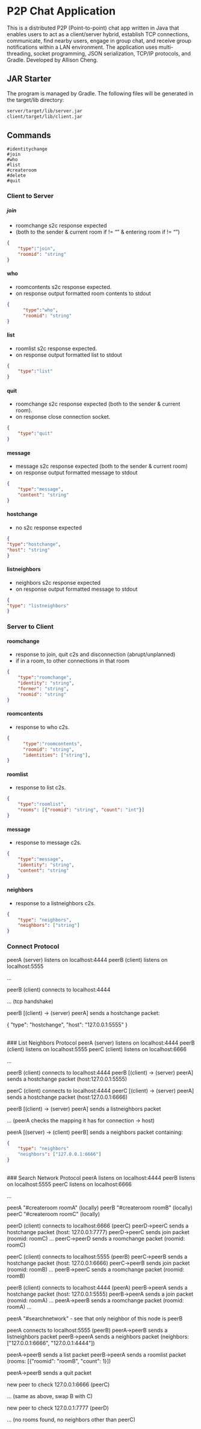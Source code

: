 # P2P Chat Application
This is a distributed P2P (Point-to-point) chat app written in Java that enables users to act as a client/server hybrid, establish TCP connections, communicate, find nearby users, engage in group chat, and receive group notifications within a LAN environment. The application uses multi-threading, socket programming, JSON serialization, TCP/IP protocols, and Gradle. Developed by Allison Cheng.


## JAR Starter

The program is managed by Gradle. The following files will be generated in the target/lib directory:

```sh
server/target/lib/server.jar
client/target/lib/client.jar
```


## Commands

```
#identitychange
#join
#who
#list
#createroom
#delete
#quit
```

### Client to Server

##### join
- roomchange s2c response expected 
- (both to the sender & current room if != “” & entering room if != “”)
```json
{
    "type":"join",
    "roomid": "string"
}
```


#### who
- roomcontents s2c response expected.
- on response output formatted room contents to stdout
```json
{
      "type":"who",
      "roomid": "string"
}
```

#### list
- roomlist s2c response expected.
- on response output formatted list to stdout
```json
{
    "type":"list"
}
```


#### quit
- roomchange s2c response expected (both to the sender & current room).
- on response close connection socket.
```json
{
    "type":"quit"
}
```

#### message
- message s2c response expected (both to the sender & current room)
- on response output formatted message to stdout
```json
{
    "type":"message",
    "content": "string"
}
```


#### hostchange
- no s2c response expected
```json
{
"type":"hostchange",
"host": "string"
}
```

#### listneighbors
- neighbors s2c response expected
- on response output formatted message to stdout
```json
{
"type": "listneighbors"
}
```



### Server to Client

#### roomchange
- response to join, quit c2s and disconnection (abrupt/unplanned) 
- if in a room, to other connections in that room
```json
{
    "type":"roomchange",
    "identity": "string",
    "former": "string",
    "roomid": "string"
}
```

#### roomcontents
- response to who c2s.
```json
{
      "type":"roomcontents",
      "roomid": "string",
      "identities": ["string"],
}
```

#### roomlist
- response to list c2s.
```json
{
    "type":"roomlist",
    "rooms": [{"roomid": "string", "count": "int"}]
}
```

#### message
- response to message c2s.
```json
{
    "type":"message",
    "identity": "string",
    "content": "string"
}
```

#### neighbors
- response to a listneighbors c2s.
```json
{
    "type": "neighbors",
    "neighbors": ["string"]
}
```


### Connect Protocol
peerA (server) listens on localhost:4444
peerB (client) listens on localhost:5555

...

peerB (client) connects to localhost:4444

... (tcp handshake)

peerB [(client) -> (server) peerA] sends a hostchange packet:

{
    "type": "hostchange",
    "host": "127.0.0.1:5555"
}

<br>
### List Neighbors Protocol
peerA (server) listens on localhost:4444
peerB (client) listens on localhost:5555
peerC (client) listens on localhost:6666

...

peerB (client) connects to localhost:4444
peerB [(client) -> (server) peerA] sends a hostchange packet (host:127.0.0.1:5555)

peerC (client) connects to localhost:4444
peerC [(client) -> (server) peerA] sends a hostchange packet (host:127.0.0.1:6666)

peerB [(client) -> (server) peerA] sends a listneighbors packet

... (peerA checks the mapping it has for connection -> host)

peerA [(server) -> (client) peerB] sends a neighbors packet containing:
```json
{
    "type": "neighbors"
    "neighbors": ["127.0.0.1:6666"]
}

```

<br>
### Search Network Protocol
peerA  listens on localhost:4444
peerB  listens on localhost:5555
peerC  listens on localhost:6666

...

peerA "#createroom roomA" (locally)
peerB "#createroom roomB" (locally)
peerC "#createroom roomC" (locally)

peerD (client) connects to localhost:6666 (peerC)
peerD->peerC sends a hostchange packet (host: 127.0.0.1:7777)
peerD->peerC  sends join packet (roomid: roomC)
...
peerC->peerD sends a roomchange packet (roomid: roomC)

peerC (client) connects to localhost:5555 (peerB)
peerC->peerB  sends a hostchange packet (host: 127.0.0.1:6666)
peerC->peerB  sends join packet (roomid: roomB)
...
peerB->peerC sends a roomchange packet (roomid: roomB)

peerB (client) connects to localhost:4444 (peerA)
peerB->peerA sends a hostchange packet (host: 127.0.0.1:5555)
peerB->peerA sends a join packet (roomid: roomA)
...
peerA->peerB sends a roomchange packet (roomid: roomA)
...

peerA "#searchnetwork" - see that only neighbor of this node is peerB

peerA connects to localhost:5555 (peerB)
peerA->peerB sends a listneighbors packet
peerB->peerA sends a neighbors packet (neighbors: ["127.0.0.1:6666", "127.0.0.1:4444"])

peerA->peerB sends a list packet
peerB->peerA sends a roomlist packet (rooms: [{"roomid": "roomB", "count": 1}])

peerA->peerB sends a quit packet

new peer to check 127.0.0.1:6666 (peerC)

... (same as above, swap B with C)

new peer to check 127.0.0.1:7777 (peerD)

... (no rooms found, no neighbors other than peerC)

